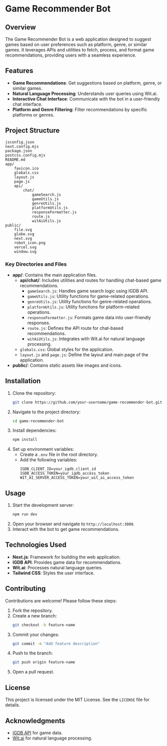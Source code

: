 # Game Recommender Bot

## Overview
The Game Recommender Bot is a web application designed to suggest games based on user preferences such as platform, genre, or similar games. It leverages APIs and utilities to fetch, process, and format game recommendations, providing users with a seamless experience.

## Features
- **Game Recommendations**: Get suggestions based on platform, genre, or similar games.
- **Natural Language Processing**: Understands user queries using Wit.ai.
- **Interactive Chat Interface**: Communicate with the bot in a user-friendly chat interface.
- **Platform and Genre Filtering**: Filter recommendations by specific platforms or genres.

## Project Structure
```
jsconfig.json
next.config.mjs
package.json
postcss.config.mjs
README.md
app/
	favicon.ico
	globals.css
	layout.js
	page.js
	api/
		chat/
			gameSearch.js
			gameUtils.js
			genreUtils.js
			platformUtils.js
			responseFormatter.js
			route.js
			witAiUtils.js
public/
	file.svg
	globe.svg
	next.svg
	robot_icon.png
	vercel.svg
	window.svg
```

### Key Directories and Files
- **app/**: Contains the main application files.
  - **api/chat/**: Includes utilities and routes for handling chat-based game recommendations.
    - `gameSearch.js`: Handles game search logic using IGDB API.
    - `gameUtils.js`: Utility functions for game-related operations.
    - `genreUtils.js`: Utility functions for genre-related operations.
    - `platformUtils.js`: Utility functions for platform-related operations.
    - `responseFormatter.js`: Formats game data into user-friendly responses.
    - `route.js`: Defines the API route for chat-based recommendations.
    - `witAiUtils.js`: Integrates with Wit.ai for natural language processing.
  - `globals.css`: Global styles for the application.
  - `layout.js` and `page.js`: Define the layout and main page of the application.
- **public/**: Contains static assets like images and icons.

## Installation
1. Clone the repository:
   ```bash
   git clone https://github.com/your-username/game-recommender-bot.git
   ```
2. Navigate to the project directory:
   ```bash
   cd game-recommender-bot
   ```
3. Install dependencies:
   ```bash
   npm install
   ```
4. Set up environment variables:
   - Create a `.env` file in the root directory.
   - Add the following variables:
     ```
     IGDB_CLIENT_ID=your_igdb_client_id
     IGDB_ACCESS_TOKEN=your_igdb_access_token
     WIT_AI_SERVER_ACCESS_TOKEN=your_wit_ai_access_token
     ```

## Usage
1. Start the development server:
   ```bash
   npm run dev
   ```
2. Open your browser and navigate to `http://localhost:3000`.
3. Interact with the bot to get game recommendations.

## Technologies Used
- **Next.js**: Framework for building the web application.
- **IGDB API**: Provides game data for recommendations.
- **Wit.ai**: Processes natural language queries.
- **Tailwind CSS**: Styles the user interface.

## Contributing
Contributions are welcome! Please follow these steps:
1. Fork the repository.
2. Create a new branch:
   ```bash
   git checkout -b feature-name
   ```
3. Commit your changes:
   ```bash
   git commit -m "Add feature description"
   ```
4. Push to the branch:
   ```bash
   git push origin feature-name
   ```
5. Open a pull request.

## License
This project is licensed under the MIT License. See the `LICENSE` file for details.

## Acknowledgments
- [IGDB API](https://www.igdb.com/api) for game data.
- [Wit.ai](https://wit.ai/) for natural language processing.
